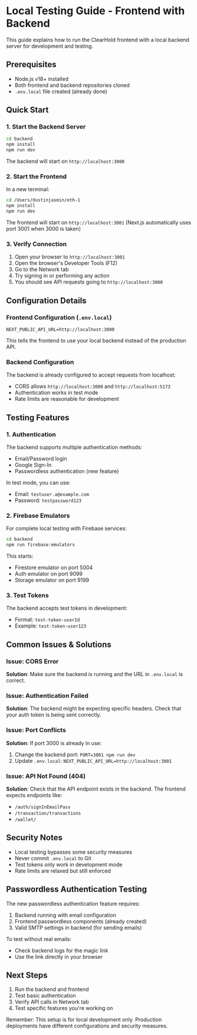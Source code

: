 # Local Testing Guide - Frontend with Backend

This guide explains how to run the ClearHold frontend with a local backend server for development and testing.

## Prerequisites

- Node.js v18+ installed
- Both frontend and backend repositories cloned
- `.env.local` file created (already done)

## Quick Start

### 1. Start the Backend Server

```bash
cd backend
npm install
npm run dev
```

The backend will start on `http://localhost:3000`

### 2. Start the Frontend

In a new terminal:

```bash
cd /Users/dustinjasmin/eth-1
npm install
npm run dev
```

The frontend will start on `http://localhost:3001` (Next.js automatically uses port 3001 when 3000 is taken)

### 3. Verify Connection

1. Open your browser to `http://localhost:3001`
2. Open the browser's Developer Tools (F12)
3. Go to the Network tab
4. Try signing in or performing any action
5. You should see API requests going to `http://localhost:3000`

## Configuration Details

### Frontend Configuration (`.env.local`)

```env
NEXT_PUBLIC_API_URL=http://localhost:3000
```

This tells the frontend to use your local backend instead of the production API.

### Backend Configuration

The backend is already configured to accept requests from localhost:
- CORS allows `http://localhost:3000` and `http://localhost:5173`
- Authentication works in test mode
- Rate limits are reasonable for development

## Testing Features

### 1. Authentication

The backend supports multiple authentication methods:
- Email/Password login
- Google Sign-In
- Passwordless authentication (new feature)

In test mode, you can use:
- Email: `testuser.a@example.com`
- Password: `testpassword123`

### 2. Firebase Emulators

For complete local testing with Firebase services:

```bash
cd backend
npm run firebase:emulators
```

This starts:
- Firestore emulator on port 5004
- Auth emulator on port 9099
- Storage emulator on port 9199

### 3. Test Tokens

The backend accepts test tokens in development:
- Format: `test-token-userId`
- Example: `test-token-user123`

## Common Issues & Solutions

### Issue: CORS Error

**Solution**: Make sure the backend is running and the URL in `.env.local` is correct.

### Issue: Authentication Failed

**Solution**: The backend might be expecting specific headers. Check that your auth token is being sent correctly.

### Issue: Port Conflicts

**Solution**: If port 3000 is already in use:
1. Change the backend port: `PORT=3001 npm run dev`
2. Update `.env.local`: `NEXT_PUBLIC_API_URL=http://localhost:3001`

### Issue: API Not Found (404)

**Solution**: Check that the API endpoint exists in the backend. The frontend expects endpoints like:
- `/auth/signInEmailPass`
- `/transaction/transactions`
- `/wallet/`

## Security Notes

- Local testing bypasses some security measures
- Never commit `.env.local` to Git
- Test tokens only work in development mode
- Rate limits are relaxed but still enforced

## Passwordless Authentication Testing

The new passwordless authentication feature requires:
1. Backend running with email configuration
2. Frontend passwordless components (already created)
3. Valid SMTP settings in backend (for sending emails)

To test without real emails:
- Check backend logs for the magic link
- Use the link directly in your browser

## Next Steps

1. Run the backend and frontend
2. Test basic authentication
3. Verify API calls in Network tab
4. Test specific features you're working on

Remember: This setup is for local development only. Production deployments have different configurations and security measures.